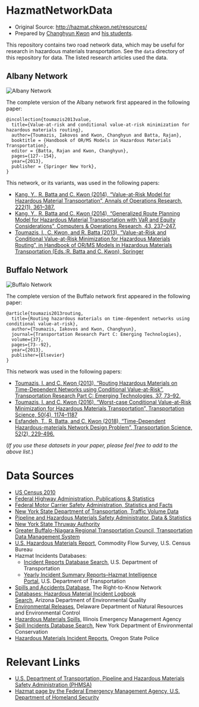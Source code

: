 # HazmatNetworkData

* Original Source: http://hazmat.chkwon.net/resources/
* Prepared by [Changhyun Kwon](http://www.chkwon.net) and [his students](https://www.chkwon.net/stom/).

This repository contains two road network data, which may be useful for research in hazardous materials transportation. See the `data` directory of this repository for data. The listed research articles used the data. 


## Albany Network

![Albany Network](Albany-Network-Map-150x150.png)

The complete version of the Albany network first appeared in the following paper:
```
@incollection{toumazis2013value,
  title={Value-at-risk and conditional value-at-risk minimization for hazardous materials routing},
  author={Toumazis, Iakovos and Kwon, Changhyun and Batta, Rajan},
  booktitle = {Handbook of OR/MS Models in Hazardous Materials Transportation},
  editor = {Batta, Rajan and Kwon, Changhyun},
  pages={127--154},
  year={2013},
  publisher = {Springer New York},
}
```

This network, or its variants, was used in the following papers:
  - [Kang, Y., R. Batta and C. Kwon (2014), “Value-at-Risk Model for Hazardous Material Transportation”, Annals of Operations Research, 222(1), 361–387.](http://dx.doi.org/10.1007/s10479-012-1285-0)
  - [Kang, Y., R. Batta and C. Kwon (2014), “Generalized Route Planning Model for Hazardous Material Transportation with VaR and Equity Considerations”, Computers & Operations Research, 43, 237–247.](http://dx.doi.org/10.1016/j.cor.2013.09.015)
  - [Toumazis, I., C. Kwon, and R. Batta (2013), “Value-at-Risk and Conditional Value-at-Risk Minimization for Hazardous Materials Routing”, in Handbook of OR/MS Models in Hazardous Materials Transportation (Eds.:R. Batta and C. Kwon), Springer](http://dx.doi.org/10.1007/978-1-4614-6794-6_5)



## Buffalo Network

![Buffalo Network](Buffalo_Network_Map-150x150.png)

The complete version of the Buffalo network first appeared in the following paper:
```
@article{toumazis2013routing,
  title={Routing hazardous materials on time-dependent networks using conditional value-at-risk},
  author={Toumazis, Iakovos and Kwon, Changhyun},
  journal={Transportation Research Part C: Emerging Technologies},
  volume={37},
  pages={73--92},
  year={2013},
  publisher={Elsevier}
}
```

This network was used in the following papers:
  - [Toumazis, I. and C. Kwon (2013), “Routing Hazardous Materials on Time-Dependent Networks using Conditional Value-at-Risk”, Transportation Research Part C: Emerging Technologies, 37, 73–92.](http://dx.doi.org/10.1016/j.trc.2013.09.006)
  - [Toumazis, I. and C. Kwon (2016), “Worst-case Conditional Value-at-Risk Minimization for Hazardous Materials Transportation”, Transportation Science, 50(4), 1174–1187](http://dx.doi.org/10.1287/trsc.2015.0639)
  - [Esfandeh, T., R. Batta, and C. Kwon (2018), “Time-Dependent Hazardous-materials Network Design Problem”, Transportation Science, 52(2), 229-496.](https://doi.org/10.1287/trsc.2016.0698)



(*If you use these datasets in your paper, please feel free to add to the above list.*)




# Data Sources
- [US Census 2010](http://www.census.gov/2010census)
- [Federal Highway Administration, Publications & Statistics](http://www.fhwa.dot.gov/resources/pubstats)
- [Federal Motor Carrier Safety Administration, Statistics and Facts](http://www.fmcsa.dot.gov/facts-research/art-stats-facts.htm)
- [New York State Department of Transportation, Traffic Volume Data](https://www.dot.ny.gov/divisions/engineering/technical-services/highway-data-services/hdsb?nd=nysdot)
- [Pipeline and Hazardous Materials Safety Administrator, Data & Statistics](http://phmsa.dot.gov/hazmat/library/data-stats)
- [New York State Thruway Authority](http://www.thruway.ny.gov/index.shtml)
- [Greater Buffalo-Niagara Regional Transportation Council, Transportation Data Management System](http://gbnrtc.org/index.php/resources/data/traffic-count-database-system/)
- [U.S. Hazardous Materials Report](http://www.census.gov/econ/cfs/), Commodity Flow Survey, U.S. Census Bureau
- Hazmat Incidents Databases:
  - [Incident Reports Database Search](https://hazmatonline.phmsa.dot.gov/IncidentReportsSearch/search.aspx), U.S. Department of Transportation
  - [Yearly Incident Summary Reports–Hazmat Intelligence Portal](https://hip.phmsa.dot.gov/analyticsSOAP/saw.dll?Dashboard&NQUser=HazmatWebsiteUser1&NQPassword=HazmatWebsiteUser1&PortalPath=/shared/Public%20Website%20Pages/_portal/Yearly%20Incident%20Summary%20Reports), U.S. Department of Transportation
- [Spills and Accidents Database](http://www.rtknet.org/db/erns/), The Right-to-Know Network
- [Databases: Hazardous Material Incident Logbook Search](http://www.azdeq.gov/databases/hwssearch.html), Arizona Department of Environmental Quality
- [Environmental Releases](http://apps.dnrec.state.de.us/derns/pub/RecentReleases.aspx), Delaware Department of Natural Resources and Environmental Control
- [Hazardous Materials Spills](https://data.illinois.gov/Environment/IEMA-Hazardous-Material-Spills/s296-ttzm), Illinois Emergency Management Agency
- [Spill Incidents Database Search](http://www.dec.ny.gov/cfmx/extapps/derexternal/index.cfm?pageid=2), New York Department of Environmental Conservation
- [Hazardous Materials Incident Reports](http://www.oregon.gov/OSP/SFM/Pages/CR2K_InfoAvailable.aspx#Hazardous_Materials_Incident_Reports), Oregon State Police
 
 
# Relevant Links
- [U.S. Department of Transportation, Pipeline and Hazardous Materials Safety Administration (PHMSA)](http://phmsa.dot.gov/hazmat)
- [Hazmat page by the Federal Emergency Management Agency, U.S. Department of Homeland Security](http://www.fema.gov/hazard/hazmat/index.shtm)
